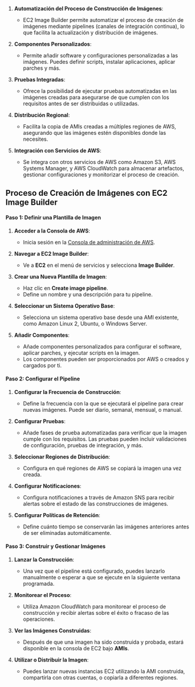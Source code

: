 1. **Automatización del Proceso de Construcción de Imágenes**:
    
    - EC2 Image Builder permite automatizar el proceso de creación de imágenes mediante pipelines (canales de integración continua), lo que facilita la actualización y distribución de imágenes.

2. **Componentes Personalizados**:
    
    - Permite añadir software y configuraciones personalizadas a las imágenes. Puedes definir scripts, instalar aplicaciones, aplicar parches y más.

3. **Pruebas Integradas**:
    
    - Ofrece la posibilidad de ejecutar pruebas automatizadas en las imágenes creadas para asegurarse de que cumplen con los requisitos antes de ser distribuidas o utilizadas.

4. **Distribución Regional**:
    
    - Facilita la copia de AMIs creadas a múltiples regiones de AWS, asegurando que las imágenes estén disponibles donde las necesites.

5. **Integración con Servicios de AWS**:
    
    - Se integra con otros servicios de AWS como Amazon S3, AWS Systems Manager, y AWS CloudWatch para almacenar artefactos, gestionar configuraciones y monitorizar el proceso de creación.

## Proceso de Creación de Imágenes con EC2 Image Builder

#### Paso 1: Definir una Plantilla de Imagen

1. **Acceder a la Consola de AWS**:
    
    - Inicia sesión en la [Consola de administración de AWS](https://aws.amazon.com/console/).

2. **Navegar a EC2 Image Builder**:
    
    - Ve a **EC2** en el menú de servicios y selecciona **Image Builder**.

3. **Crear una Nueva Plantilla de Imagen**:
    
    - Haz clic en **Create image pipeline**.
    - Define un nombre y una descripción para tu pipeline.

4. **Seleccionar un Sistema Operativo Base**:
    
    - Selecciona un sistema operativo base desde una AMI existente, como Amazon Linux 2, Ubuntu, o Windows Server.

5. **Añadir Componentes**:
    
    - Añade componentes personalizados para configurar el software, aplicar parches, y ejecutar scripts en la imagen.
    - Los componentes pueden ser proporcionados por AWS o creados y cargados por ti.

#### Paso 2: Configurar el Pipeline

1. **Configurar la Frecuencia de Construcción**:
    
    - Define la frecuencia con la que se ejecutará el pipeline para crear nuevas imágenes. Puede ser diario, semanal, mensual, o manual.

2. **Configurar Pruebas**:
    
    - Añade fases de prueba automatizadas para verificar que la imagen cumple con los requisitos. Las pruebas pueden incluir validaciones de configuración, pruebas de integración, y más.

3. **Seleccionar Regiones de Distribución**:
    
    - Configura en qué regiones de AWS se copiará la imagen una vez creada.

4. **Configurar Notificaciones**:
    
    - Configura notificaciones a través de Amazon SNS para recibir alertas sobre el estado de las construcciones de imágenes.

5. **Configurar Políticas de Retención**:
    
    - Define cuánto tiempo se conservarán las imágenes anteriores antes de ser eliminadas automáticamente.

#### Paso 3: Construir y Gestionar Imágenes

1. **Lanzar la Construcción**:
    
    - Una vez que el pipeline está configurado, puedes lanzarlo manualmente o esperar a que se ejecute en la siguiente ventana programada.

2. **Monitorear el Proceso**:
    
    - Utiliza Amazon CloudWatch para monitorear el proceso de construcción y recibir alertas sobre el éxito o fracaso de las operaciones.

3. **Ver las Imágenes Construidas**:
    
    - Después de que una imagen ha sido construida y probada, estará disponible en la consola de EC2 bajo **AMIs**.

4. **Utilizar o Distribuir la Imagen**:
    
    - Puedes lanzar nuevas instancias EC2 utilizando la AMI construida, compartirla con otras cuentas, o copiarla a diferentes regiones.